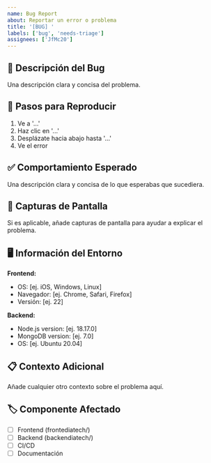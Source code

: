 ```yaml
---
name: Bug Report
about: Reportar un error o problema
title: '[BUG] '
labels: ['bug', 'needs-triage']
assignees: ['JfMc20']
---
```


## 🐛 Descripción del Bug

Una descripción clara y concisa del problema.

## 🔄 Pasos para Reproducir

1. Ve a '...'
2. Haz clic en '...'
3. Desplázate hacia abajo hasta '...'
4. Ve el error

## ✅ Comportamiento Esperado

Una descripción clara y concisa de lo que esperabas que sucediera.

## 📱 Capturas de Pantalla

Si es aplicable, añade capturas de pantalla para ayudar a explicar el problema.

## 🖥️ Información del Entorno

**Frontend:**
- OS: [ej. iOS, Windows, Linux]
- Navegador: [ej. Chrome, Safari, Firefox]
- Versión: [ej. 22]

**Backend:**
- Node.js version: [ej. 18.17.0]
- MongoDB version: [ej. 7.0]
- OS: [ej. Ubuntu 20.04]

## 📋 Contexto Adicional

Añade cualquier otro contexto sobre el problema aquí.

## 🏷️ Componente Afectado

- [ ] Frontend (frontediatech/)
- [ ] Backend (backendiatech/)
- [ ] CI/CD
- [ ] Documentación